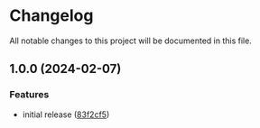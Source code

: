 # Changelog

All notable changes to this project will be documented in this file.

## 1.0.0 (2024-02-07)


### Features

* initial release ([83f2cf5](https://github.com/finisterra-io/terraform-aws-rds/commit/83f2cf59cb2845da272ac82d608d12e2459012f3))
